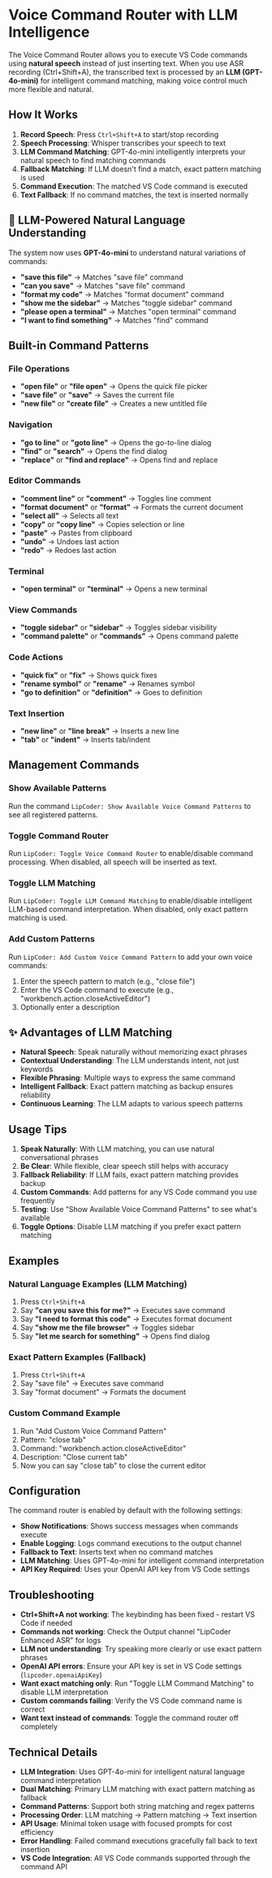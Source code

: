 # Voice Command Router with LLM Intelligence

The Voice Command Router allows you to execute VS Code commands using **natural speech** instead of just inserting text. When you use ASR recording (Ctrl+Shift+A), the transcribed text is processed by an **LLM (GPT-4o-mini)** for intelligent command matching, making voice control much more flexible and natural.

## How It Works

1. **Record Speech**: Press `Ctrl+Shift+A` to start/stop recording
2. **Speech Processing**: Whisper transcribes your speech to text
3. **LLM Command Matching**: GPT-4o-mini intelligently interprets your natural speech to find matching commands
4. **Fallback Matching**: If LLM doesn't find a match, exact pattern matching is used
5. **Command Execution**: The matched VS Code command is executed
6. **Text Fallback**: If no command matches, the text is inserted normally

## 🧠 LLM-Powered Natural Language Understanding

The system now uses **GPT-4o-mini** to understand natural variations of commands:

- **"save this file"** → Matches "save file" command
- **"can you save"** → Matches "save file" command  
- **"format my code"** → Matches "format document" command
- **"show me the sidebar"** → Matches "toggle sidebar" command
- **"please open a terminal"** → Matches "open terminal" command
- **"I want to find something"** → Matches "find" command

## Built-in Command Patterns

### File Operations
- **"open file"** or **"file open"** → Opens the quick file picker
- **"save file"** or **"save"** → Saves the current file
- **"new file"** or **"create file"** → Creates a new untitled file

### Navigation
- **"go to line"** or **"goto line"** → Opens the go-to-line dialog
- **"find"** or **"search"** → Opens the find dialog
- **"replace"** or **"find and replace"** → Opens find and replace

### Editor Commands
- **"comment line"** or **"comment"** → Toggles line comment
- **"format document"** or **"format"** → Formats the current document
- **"select all"** → Selects all text
- **"copy"** or **"copy line"** → Copies selection or line
- **"paste"** → Pastes from clipboard
- **"undo"** → Undoes last action
- **"redo"** → Redoes last action

### Terminal
- **"open terminal"** or **"terminal"** → Opens a new terminal

### View Commands
- **"toggle sidebar"** or **"sidebar"** → Toggles sidebar visibility
- **"command palette"** or **"commands"** → Opens command palette

### Code Actions
- **"quick fix"** or **"fix"** → Shows quick fixes
- **"rename symbol"** or **"rename"** → Renames symbol
- **"go to definition"** or **"definition"** → Goes to definition

### Text Insertion
- **"new line"** or **"line break"** → Inserts a new line
- **"tab"** or **"indent"** → Inserts tab/indent

## Management Commands

### Show Available Patterns
Run the command `LipCoder: Show Available Voice Command Patterns` to see all registered patterns.

### Toggle Command Router
Run `LipCoder: Toggle Voice Command Router` to enable/disable command processing. When disabled, all speech will be inserted as text.

### Toggle LLM Matching
Run `LipCoder: Toggle LLM Command Matching` to enable/disable intelligent LLM-based command interpretation. When disabled, only exact pattern matching is used.

### Add Custom Patterns
Run `LipCoder: Add Custom Voice Command Pattern` to add your own voice commands:

1. Enter the speech pattern to match (e.g., "close file")
2. Enter the VS Code command to execute (e.g., "workbench.action.closeActiveEditor")
3. Optionally enter a description

## ✨ Advantages of LLM Matching

- **Natural Speech**: Speak naturally without memorizing exact phrases
- **Contextual Understanding**: The LLM understands intent, not just keywords
- **Flexible Phrasing**: Multiple ways to express the same command
- **Intelligent Fallback**: Exact pattern matching as backup ensures reliability
- **Continuous Learning**: The LLM adapts to various speech patterns

## Usage Tips

1. **Speak Naturally**: With LLM matching, you can use natural conversational phrases
2. **Be Clear**: While flexible, clear speech still helps with accuracy
3. **Fallback Reliability**: If LLM fails, exact pattern matching provides backup
4. **Custom Commands**: Add patterns for any VS Code command you use frequently
5. **Testing**: Use "Show Available Voice Command Patterns" to see what's available
6. **Toggle Options**: Disable LLM matching if you prefer exact pattern matching

## Examples

### Natural Language Examples (LLM Matching)
1. Press `Ctrl+Shift+A`
2. Say **"can you save this for me?"** → Executes save command
3. Say **"I need to format this code"** → Executes format document
4. Say **"show me the file browser"** → Toggles sidebar
5. Say **"let me search for something"** → Opens find dialog

### Exact Pattern Examples (Fallback)
1. Press `Ctrl+Shift+A`
2. Say "save file" → Executes save command
3. Say "format document" → Formats the document

### Custom Command Example
1. Run "Add Custom Voice Command Pattern"
2. Pattern: "close tab"
3. Command: "workbench.action.closeActiveEditor"
4. Description: "Close current tab"
5. Now you can say "close tab" to close the current editor

## Configuration

The command router is enabled by default with the following settings:
- **Show Notifications**: Shows success messages when commands execute
- **Enable Logging**: Logs command executions to the output channel
- **Fallback to Text**: Inserts text when no command matches
- **LLM Matching**: Uses GPT-4o-mini for intelligent command interpretation
- **API Key Required**: Uses your OpenAI API key from VS Code settings

## Troubleshooting

- **Ctrl+Shift+A not working**: The keybinding has been fixed - restart VS Code if needed
- **Commands not working**: Check the Output channel "LipCoder Enhanced ASR" for logs
- **LLM not understanding**: Try speaking more clearly or use exact pattern phrases
- **OpenAI API errors**: Ensure your API key is set in VS Code settings (`lipcoder.openaiApiKey`)
- **Want exact matching only**: Run "Toggle LLM Command Matching" to disable LLM interpretation
- **Custom commands failing**: Verify the VS Code command name is correct
- **Want text instead of commands**: Toggle the command router off completely

## Technical Details

- **LLM Integration**: Uses GPT-4o-mini for intelligent natural language command interpretation
- **Dual Matching**: Primary LLM matching with exact pattern matching as fallback
- **Command Patterns**: Support both string matching and regex patterns  
- **Processing Order**: LLM matching → Pattern matching → Text insertion
- **API Usage**: Minimal token usage with focused prompts for cost efficiency
- **Error Handling**: Failed command executions gracefully fall back to text insertion
- **VS Code Integration**: All VS Code commands supported through the command API 